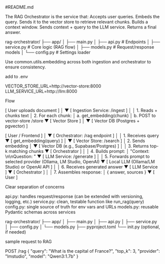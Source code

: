 #README.md

The RAG Orchestrator is the service that:
Accepts user queries.
Embeds the query.
Sends it to the vector store to retrieve relevant chunks.
Builds a context window.
Sends context + query to the LLM service.
Returns a final answer.

rag-orchestrator/
├── app/
│ ├── main.py
│ ├── api.py # Endpoints
│ ├── service.py # Core logic (RAG flow)
│ ├── models.py # Request/response models
│ └── config.py # Settings loader


Use common.utils.embedding across both ingestion and orchestrator to ensure consistency.

add to .env

VECTOR_STORE_URL=http://vector-store:8000
LLM_SERVICE_URL=http://llm:8000

Flow

[ User uploads document ]
│
▼
[ Ingestion Service: /ingest ]
│
│ 1. Reads + chunks text
│ 2. For each chunk:
│ a. get_embedding(chunk)
│ b. POST to vector-store /store
▼
[ Vector Store ]
│
▼
[ Vector DB (Postgres + pgvector) ]

[ User / Frontend ]
│
▼
[ Orchestrator: /rag endpoint ]
│
│ 1. Receives query
▼
[ get_embedding(query) ]
│
▼
[ Vector Store: /search ]
│ 2. Sends embedding
│
▼
[ Vector DB (e.g., Supabase/Postgres) ]
│
│ 3. Returns top-k matching chunks
▼
[ Orchestrator ]
│
│ 4. Builds prompt:
│ "Context: \n\nQuestion: "
▼
[ LLM Service: /generate ]
│
│ 5. Forwards prompt to selected provider (Ollama, LM Studio, OpenAI)
▼
[ Local LLM (Ollama/LM Studio) or OpenAI API ]
│
│ 6. Receives generated answer
▼
[ LLM Service ]
▼
[ Orchestrator ]
│
│ 7. Assembles response:
│ { answer, sources }
▼
[ User ]

Clear separation of concerns

api.py: handles request/response (can be extended with versioning, logging, etc.)
service.py: clean, testable function like run_rag(query)
config.py: single source of truth for env vars and URLs
models.py: reusable Pydantic schemas across services

rag-orchestrator/
├── app/
│ ├── main.py
│ ├── api.py
│ ├── service.py
│ ├── config.py
│ └── models.py
├── pyproject.toml
└── init.py (optional, if needed)


sample request  to RAG

POST /rag
{
  "query": "What is the capital of France?",
  "top_k": 3,
  "provider": "lmstudio",
  "model": "Qwen3:1.7b"
}
